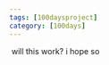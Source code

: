 ```yaml
---
tags: [100daysproject]
category: [100days]
---
```


<img src="{{ site.url }}{{ site.baseurl }}/images/me.jpg" alt="">
will this work?  i hope so
